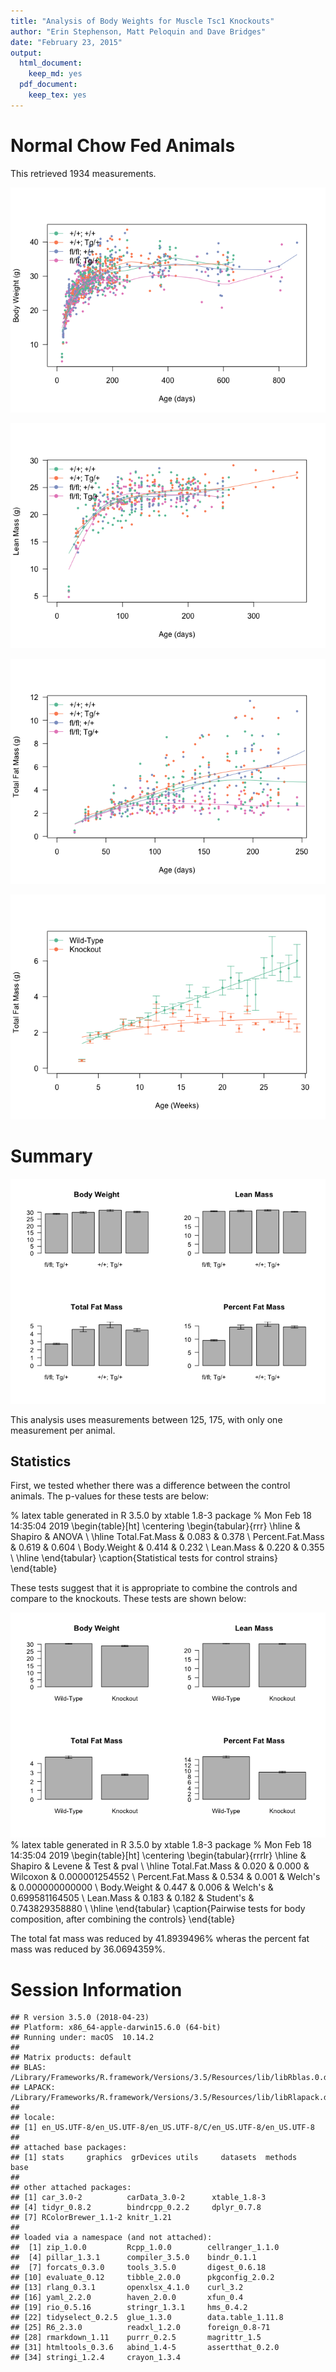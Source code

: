 ```yaml
---
title: "Analysis of Body Weights for Muscle Tsc1 Knockouts"
author: "Erin Stephenson, Matt Peloquin and Dave Bridges"
date: "February 23, 2015"
output:
  html_document:
    keep_md: yes
  pdf_document:
    keep_tex: yes
---
```





# Normal Chow Fed Animals



This retrieved 1934 measurements.

![](figures/scatterplot-Body-weight-1.png)<!-- -->

![](figures/scatterplot-lean-mass-1.png)<!-- -->

![](figures/scatterplot-fat-mass-1.png)<!-- -->

![](figures/scatterplot-fat-mass-weekly-1.png)<!-- -->

# Summary

![](figures/summary-1.png)<!-- -->

This analysis uses measurements between 125, 175, with only one measurement per animal.

## Statistics

First, we tested whether there was a difference between the control animals.  The p-values for these tests are below:

% latex table generated in R 3.5.0 by xtable 1.8-3 package
% Mon Feb 18 14:35:04 2019
\begin{table}[ht]
\centering
\begin{tabular}{rrr}
  \hline
 & Shapiro & ANOVA \\ 
  \hline
Total.Fat.Mass & 0.083 & 0.378 \\ 
  Percent.Fat.Mass & 0.619 & 0.604 \\ 
  Body.Weight & 0.414 & 0.232 \\ 
  Lean.Mass & 0.220 & 0.355 \\ 
   \hline
\end{tabular}
\caption{Statistical tests for control strains} 
\end{table}

These tests suggest that it is appropriate to combine the controls and compare to the knockouts.  These tests are shown below:

![](figures/ko-statistics-1.png)<!-- -->% latex table generated in R 3.5.0 by xtable 1.8-3 package
% Mon Feb 18 14:35:04 2019
\begin{table}[ht]
\centering
\begin{tabular}{rrrlr}
  \hline
 & Shapiro & Levene & Test & pval \\ 
  \hline
Total.Fat.Mass & 0.020 & 0.000 & Wilcoxon & 0.000001254552 \\ 
  Percent.Fat.Mass & 0.534 & 0.001 & Welch's & 0.000000000000 \\ 
  Body.Weight & 0.447 & 0.006 & Welch's & 0.699581164505 \\ 
  Lean.Mass & 0.183 & 0.182 & Student's & 0.743829358880 \\ 
   \hline
\end{tabular}
\caption{Pairwise tests for body composition, after combining the controls} 
\end{table}

The total fat mass was reduced by 41.8939496% wheras the percent fat mass was reduced by 36.0694359%.

# Session Information

```
## R version 3.5.0 (2018-04-23)
## Platform: x86_64-apple-darwin15.6.0 (64-bit)
## Running under: macOS  10.14.2
## 
## Matrix products: default
## BLAS: /Library/Frameworks/R.framework/Versions/3.5/Resources/lib/libRblas.0.dylib
## LAPACK: /Library/Frameworks/R.framework/Versions/3.5/Resources/lib/libRlapack.dylib
## 
## locale:
## [1] en_US.UTF-8/en_US.UTF-8/en_US.UTF-8/C/en_US.UTF-8/en_US.UTF-8
## 
## attached base packages:
## [1] stats     graphics  grDevices utils     datasets  methods   base     
## 
## other attached packages:
## [1] car_3.0-2          carData_3.0-2      xtable_1.8-3      
## [4] tidyr_0.8.2        bindrcpp_0.2.2     dplyr_0.7.8       
## [7] RColorBrewer_1.1-2 knitr_1.21        
## 
## loaded via a namespace (and not attached):
##  [1] zip_1.0.0         Rcpp_1.0.0        cellranger_1.1.0 
##  [4] pillar_1.3.1      compiler_3.5.0    bindr_0.1.1      
##  [7] forcats_0.3.0     tools_3.5.0       digest_0.6.18    
## [10] evaluate_0.12     tibble_2.0.0      pkgconfig_2.0.2  
## [13] rlang_0.3.1       openxlsx_4.1.0    curl_3.2         
## [16] yaml_2.2.0        haven_2.0.0       xfun_0.4         
## [19] rio_0.5.16        stringr_1.3.1     hms_0.4.2        
## [22] tidyselect_0.2.5  glue_1.3.0        data.table_1.11.8
## [25] R6_2.3.0          readxl_1.2.0      foreign_0.8-71   
## [28] rmarkdown_1.11    purrr_0.2.5       magrittr_1.5     
## [31] htmltools_0.3.6   abind_1.4-5       assertthat_0.2.0 
## [34] stringi_1.2.4     crayon_1.3.4
```
